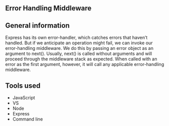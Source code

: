 ## Error Handling Middleware

## General information

Express has its own error-handler, which catches errors that haven’t handled. But if we anticipate an operation might fail, we can invoke our error-handling middleware. We do this by passing an error object as an argument to next(). Usually, next() is called without arguments and will proceed through the middleware stack as expected. When called with an error as the first argument, however, it will call any applicable error-handling middleware.

## Tools used

+ JavaScript
+ VS
+ Node
+ Express
+ Command line
